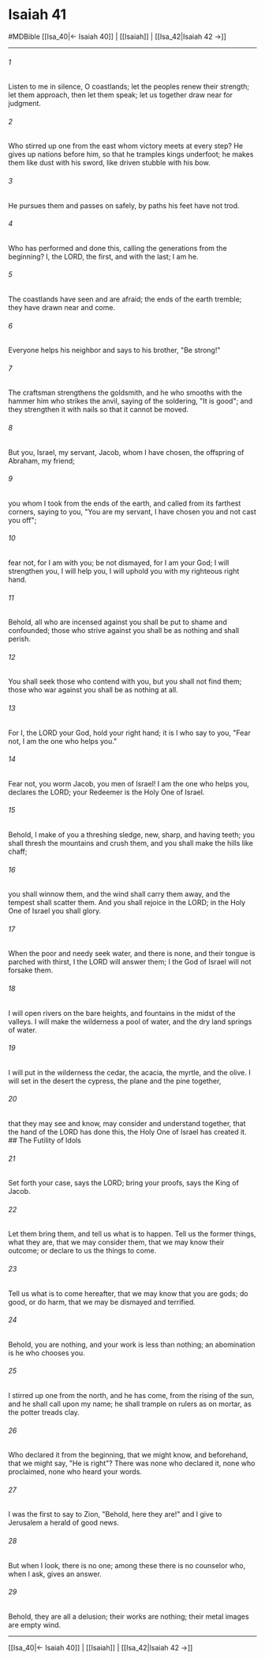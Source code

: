 # Isaiah 41
#MDBible
[[Isa_40|← Isaiah 40]] | [[Isaiah]] | [[Isa_42|Isaiah 42 →]]

***

###### 1 

Listen to me in silence, O coastlands; let the peoples renew their strength; let them approach, then let them speak; let us together draw near for judgment. 

###### 2 

Who stirred up one from the east whom victory meets at every step? He gives up nations before him, so that he tramples kings underfoot; he makes them like dust with his sword, like driven stubble with his bow. 

###### 3 

He pursues them and passes on safely, by paths his feet have not trod. 

###### 4 

Who has performed and done this, calling the generations from the beginning? I, the LORD, the first, and with the last; I am he. 

###### 5 

The coastlands have seen and are afraid; the ends of the earth tremble; they have drawn near and come. 

###### 6 

Everyone helps his neighbor and says to his brother, "Be strong!" 

###### 7 

The craftsman strengthens the goldsmith, and he who smooths with the hammer him who strikes the anvil, saying of the soldering, "It is good"; and they strengthen it with nails so that it cannot be moved. 

###### 8 

But you, Israel, my servant, Jacob, whom I have chosen, the offspring of Abraham, my friend; 

###### 9 

you whom I took from the ends of the earth, and called from its farthest corners, saying to you, "You are my servant, I have chosen you and not cast you off"; 

###### 10 

fear not, for I am with you; be not dismayed, for I am your God; I will strengthen you, I will help you, I will uphold you with my righteous right hand. 

###### 11 

Behold, all who are incensed against you shall be put to shame and confounded; those who strive against you shall be as nothing and shall perish. 

###### 12 

You shall seek those who contend with you, but you shall not find them; those who war against you shall be as nothing at all. 

###### 13 

For I, the LORD your God, hold your right hand; it is I who say to you, "Fear not, I am the one who helps you." 

###### 14 

Fear not, you worm Jacob, you men of Israel! I am the one who helps you, declares the LORD; your Redeemer is the Holy One of Israel. 

###### 15 

Behold, I make of you a threshing sledge, new, sharp, and having teeth; you shall thresh the mountains and crush them, and you shall make the hills like chaff; 

###### 16 

you shall winnow them, and the wind shall carry them away, and the tempest shall scatter them. And you shall rejoice in the LORD; in the Holy One of Israel you shall glory. 

###### 17 

When the poor and needy seek water, and there is none, and their tongue is parched with thirst, I the LORD will answer them; I the God of Israel will not forsake them. 

###### 18 

I will open rivers on the bare heights, and fountains in the midst of the valleys. I will make the wilderness a pool of water, and the dry land springs of water. 

###### 19 

I will put in the wilderness the cedar, the acacia, the myrtle, and the olive. I will set in the desert the cypress, the plane and the pine together, 

###### 20 

that they may see and know, may consider and understand together, that the hand of the LORD has done this, the Holy One of Israel has created it. ## The Futility of Idols 

###### 21 

Set forth your case, says the LORD; bring your proofs, says the King of Jacob. 

###### 22 

Let them bring them, and tell us what is to happen. Tell us the former things, what they are, that we may consider them, that we may know their outcome; or declare to us the things to come. 

###### 23 

Tell us what is to come hereafter, that we may know that you are gods; do good, or do harm, that we may be dismayed and terrified. 

###### 24 

Behold, you are nothing, and your work is less than nothing; an abomination is he who chooses you. 

###### 25 

I stirred up one from the north, and he has come, from the rising of the sun, and he shall call upon my name; he shall trample on rulers as on mortar, as the potter treads clay. 

###### 26 

Who declared it from the beginning, that we might know, and beforehand, that we might say, "He is right"? There was none who declared it, none who proclaimed, none who heard your words. 

###### 27 

I was the first to say to Zion, "Behold, here they are!" and I give to Jerusalem a herald of good news. 

###### 28 

But when I look, there is no one; among these there is no counselor who, when I ask, gives an answer. 

###### 29 

Behold, they are all a delusion; their works are nothing; their metal images are empty wind. 

***

[[Isa_40|← Isaiah 40]] | [[Isaiah]] | [[Isa_42|Isaiah 42 →]]
